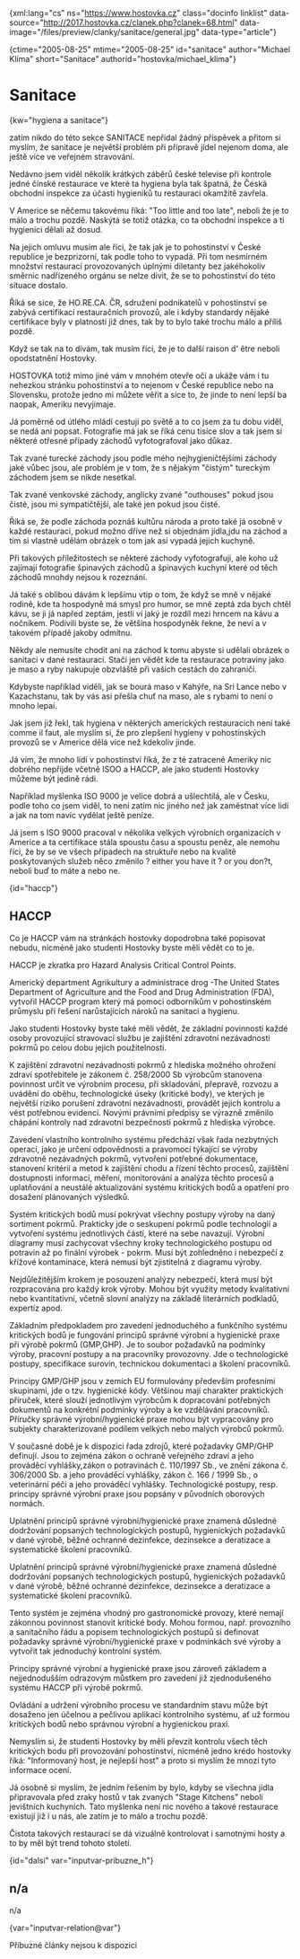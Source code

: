 
{xml:lang="cs" ns="https://www.hostovka.cz" class="docinfo linklist" data-source="http://2017.hostovka.cz/clanek.php?clanek=68.html" data-image="/files/preview/clanky/sanitace/general.jpg" data-type="article"}

{ctime="2005-08-25" mtime="2005-08-25" id="sanitace" author="Michael Klíma" short="Sanitace" authorid="hostovka/michael_klima"}

# Sanitace

<!-- generated attribute kw by user_updatekw.sh on 2020-07-05, do not edit -->

{kw="hygiena a sanitace"}

zatím nikdo do této sekce SANITACE nepřidal žádný příspěvek a přitom si myslím, že sanitace je největší problém při přípravě jídel nejenom doma, ale ještě více ve veřejném stravování.

Nedávno jsem viděl několik krátkých záběrů české televise při kontrole jedné čínské restaurace ve které ta hygiena byla tak špatná, že Česká obchodní inspekce za účasti hygieniků tu restauraci okamžitě zavřela.

V Americe se něčemu takovému říká: "Too little and too late", neboli že je to málo a trochu pozdě. Naskýtá se totiž otázka, co ta obchodní inspekce a ti hygienici dělali až dosud.

Na jejich omluvu musím ale říci, že tak jak je to pohostinství v České republice je bezprizorní, tak podle toho to vypadá. Při tom nesmírném množství restaurací provozovaných úplnými diletanty bez jakéhokoliv směrnic nadřízeného orgánu se nelze divit, že se to pohostinství do této situace dostalo.

Říká se sice, že HO.RE.CA. ČR, sdružení podnikatelů v pohostinství se zabývá certifikací restauračních provozů, ale i kdyby standardy nějaké certifikace byly v platnosti již dnes, tak by to bylo také trochu málo a příliš pozdě.

Když se tak na to dívám, tak musím říci, že je to další raison d' être neboli opodstatnění Hostovky.

HOSTOVKA totiž mimo jiné vám v mnohém otevře oči a ukáže vám i tu nehezkou stránku pohostinství a to nejenom v České republice nebo na Slovensku, protože jedno mi můžete věřit a sice to, že jinde to není lepší ba naopak, Ameriku nevyjímaje.

Já poměrně od útlého mládí cestuji po světě a to co jsem za tu dobu viděl, se nedá ani popsat. Fotografie má jak se říká cenu tisíce slov a tak jsem si některé otřesné případy záchodů vyfotografoval jako důkaz.

Tak zvané turecké záchody jsou podle mého nejhygieničtějšími záchody jaké vůbec jsou, ale problém je v tom, že s nějakým "čistým" tureckým záchodem jsem se nikde nesetkal.

Tak zvané venkovské záchody, anglicky zvané "outhouses" pokud jsou čisté, jsou mi sympatičtější, ale také jen pokud jsou čisté.

Říká se, že podle záchoda poznáš kultůru národa a proto také já osobně v každé restauraci, pokud možno dříve než si objednám jídla,jdu na záchod a tím si vlastně udělám obrázek o tom jak asi vypadá jejich kuchyně.

Při takových příležitostech se některé záchody vyfotografuji, ale koho už zajímají fotografie špinavých záchodů a špinavých kuchyní které od těch záchodů mnohdy nejsou k rozeznání.

Já také s oblibou dávám k lepšímu vtip o tom, že když se mně v nějaké rodině, kde ta hospodyně má smysl pro humor, se mně zeptá zda bych chtěl kávu, se ji já napřed zeptám, jestli ví jaký je rozdíl mezi hrncem na kávu a nočníkem. Podivili byste se, že většina hospodyněk řekne, že neví a v takovém případě jakoby odmítnu.

Někdy ale nemusíte chodit ani na záchod k tomu abyste si udělali obrázek o sanitaci v dané restauraci. Stačí jen vědět kde ta restaurace potraviny jako je maso a ryby nakupuje obzvláště při vašich cestách do zahraničí.

Kdybyste například viděli, jak se bourá maso v Kahýře, na Sri Lance nebo v Kazachstanu, tak by vás asi přešla chuť na maso, ale s rybami to není o mnoho lepaí.

Jak jsem již řekl, tak hygiena v některých amerických restauracích není také comme il faut, ale myslím si, že pro zlepšení hygieny v pohostinských provozů se v Americe dělá více než kdekoliv jinde.

Já vím, že mnoho lidí v pohostinství říká, že z té zatracené Ameriky nic dobrého nepřijde včetně ISOO a HACCP, ale jako studenti Hostovky můžeme být jedině rádi.

Například myšlenka ISO 9000 je velice dobrá a ušlechtilá, ale v Česku, podle toho co jsem viděl, to není zatím nic jiného než jak zaměstnat více lidí a jak na tom navíc vydělat ještě peníze.

Já jsem s ISO 9000 pracoval v několika velkých výrobních organizacích v Americe a ta certifikace stála spoustu času a spoustu peněz, ale nemohu říci, že by se ve všech případech na struktuře nebo na kvalitě poskytovaných služeb něco změnilo ? either you have it ? or you don?t, neboli buď to máte a nebo ne.

{id="haccp"}

## HACCP

Co je HACCP vám na stránkách hostovky dopodrobna také popisovat nebudu, nicméně jako studenti Hostovky byste měli vědět co to je.

HACCP je zkratka pro Hazard Analysis Critical Control Points.

Americký department Agrikultury a administrace drog -The United States Department of Agriculture and the Food and Drug Administration (FDA), vytvořil HACCP program který má pomoci odborníkům v pohostinském průmyslu při řešení narůstajících nároků na sanitaci a hygienu.

Jako studenti Hostovky byste také měli vědět, že základní povinností každé osoby provozující stravovací službu je zajištění zdravotní nezávadnosti pokrmů po celou dobu jejich použitelnosti.

K zajištění zdravotní nezávadnosti pokrmů z hlediska možného ohrožení zdraví spotřebitele je zákonem č. 258/2000 Sb výrobcům stanovena povinnost určit ve výrobním procesu, při skladování, přepravě, rozvozu a uvádění do oběhu, technologické úseky (kritické body), ve kterých je největší riziko porušení zdravotní nezávadnosti, provádět jejich kontrolu a vést potřebnou evidenci. Novými právními předpisy se výrazně změnilo chápání kontroly nad zdravotní bezpečností pokrmů z hlediska výrobce.

Zavedení vlastního kontrolního systému předchází však řada nezbytných operací, jako je určení odpovědnosti a pravomocí týkající se výroby zdravotně nezávadných pokrmů, vytvoření potřebné dokumentace, stanovení kritérií a metod k zajištění chodu a řízení těchto procesů, zajištění dostupnosti informací, měření, monitorování a analýza těchto procesů a uplatňování a neustálé aktualizování systému kritických bodů a opatření pro dosažení plánovaných výsledků.

Systém kritických bodů musí pokrývat všechny postupy výroby na daný sortiment pokrmů. Prakticky jde o seskupení pokrmů podle technologií a vytvoření systému jednotlivých částí, které na sebe navazují. Výrobní diagramy musí zachycovat všechny kroky technologického postupu od potravin až po finální výrobek - pokrm. Musí být zohledněno i nebezpečí z křížové kontaminace, která nemusí být zjistitelná z diagramu výroby.

Nejdůležitějším krokem je posouzení analýzy nebezpečí, která musí být rozpracována pro každý krok výroby. Mohou být využity metody kvalitativní nebo kvantitativní, včetně slovní analýzy na základě literárních podkladů, expertíz apod.

Základním předpokladem pro zavedení jednoduchého a funkčního systému kritických bodů je fungování principů správné výrobní a hygienické praxe při výrobě pokrmů (GMP,GHP). Je to soubor požadavků na podmínky výroby, pracovní postupy a na pracovníky provozovny. Jde o technologické postupy, specifikace surovin, technickou dokumentaci a školení pracovníků.

Principy GMP/GHP jsou v zemích EU formulovány především profesními skupinami, jde o tzv. hygienické kódy. Většinou mají charakter praktických příruček, které slouží jednotlivým výrobcům k dopracování potřebných dokumentů na konkrétní podmínky výroby a ke vzdělávání pracovníků. Příručky správné výrobní/hygienické praxe mohou být vypracovány pro subjekty charakterizované podílem velkých nebo malých výrobců pokrmů.

V současné době je k dispozici řada zdrojů, které požadavky GMP/GHP definují. Jsou to zejména zákon o ochraně veřejného zdraví a jeho prováděcí vyhlášky,zákon o potravinách č. 110/1997 Sb., ve znění zákona č. 306/2000 Sb. a jeho prováděcí vyhlášky, zákon č. 166 / 1999 Sb., o veterinární péči a jeho prováděcí vyhlášky. Technologické postupy, resp. principy správné výrobní praxe jsou popsány v původních oborových normách.

Uplatnění principů správné výrobní/hygienické praxe znamená důsledné dodržování popsaných technologických postupů, hygienických požadavků v dané výrobě, běžné ochranné dezinfekce, dezinsekce a deratizace a systematické školení pracovníků.

Uplatnění principů správné výrobní/hygienické praxe znamená důsledné dodržování popsaných technologických postupů, hygienických požadavků v dané výrobě, běžné ochranné dezinfekce, dezinsekce a deratizace a systematické školení pracovníků.

Tento systém je zejména vhodný pro gastronomické provozy, které nemají zákonnou povinnost stanovit kritické body. Mohou formou, např. provozního a sanitačního řádu a popisem technologických postupů si definovat požadavky správné výrobní/hygienické praxe v podmínkách své výroby a vytvořit tak jednoduchý kontrolní systém.

Principy správné výrobní a hygienické praxe jsou zároveň základem a nejjednodušším odrazovým můstkem pro zavedení již zjednodušeného systému HACCP při výrobě pokrmů.

Ovládání a udržení výrobního procesu ve standardním stavu může být dosaženo jen účelnou a pečlivou aplikací kontrolního systému, ať už formou kritických bodů nebo správnou výrobní a hygienickou praxi.

Nemyslím si, že studenti Hostovky by měli převzít kontrolu všech těch kritických bodu při provozování pohostinství, nicméně jedno krédo hostovky říká: "Informovaný host, je nejlepší host" a proto si myslím že mnozí tyto informace ocení.

Já osobně si myslím, že jedním řešením by bylo, kdyby se všechna jídla připravovala před zraky hostů v tak zvaných "Stage Kitchens" neboli jevištních kuchyních. Tato myšlenka není nic nového a takové restaurace existují již i u nás, ale zatím je to málo a trochu pozdě.

Čistota takových restaurací se dá vizuálně kontrolovat i samotnými hosty a to by měl být trend tohoto století.

{id="dalsi" var="inputvar-pribuzne_h"}

## n/a

n/a

{var="inputvar-relation@var"}

Příbuzné články nejsou k dispozici


